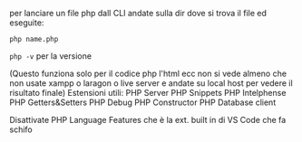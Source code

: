 per lanciare un file php dall CLI andate sulla dir dove si trova il file ed eseguite:

```php name.php```

```php -v``` per la versione

(Questo funziona solo per il codice php l'html ecc non si vede almeno che non usate xampp o laragon o live server e andate su local host per vedere il risultato finale)
Estensioni utili:
  PHP Server
  PHP Snippets
  PHP Intelphense
  PHP Getters&Setters
  PHP Debug
  PHP Constructor
  PHP
  Database client

Disattivate PHP Language Features che è la ext. built in di VS Code che fa schifo
